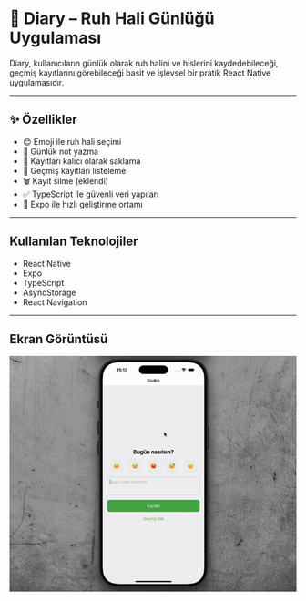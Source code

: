 # 📘 Diary – Ruh Hali Günlüğü Uygulaması

Diary, kullanıcıların günlük olarak ruh halini ve hislerini kaydedebileceği, geçmiş kayıtlarını görebileceği basit ve işlevsel bir pratik React Native uygulamasıdır.

---

## ✨ Özellikler

- 😊 Emoji ile ruh hali seçimi
- 📝 Günlük not yazma
- 💾 Kayıtları kalıcı olarak saklama
- 📆 Geçmiş kayıtları listeleme
- 🗑️ Kayıt silme (eklendi)
- ✅ TypeScript ile güvenli veri yapıları
- 🚀 Expo ile hızlı geliştirme ortamı

---

## Kullanılan Teknolojiler

- React Native
- Expo
- TypeScript
- AsyncStorage
- React Navigation

---

## Ekran Görüntüsü

![](src/assets/ekran.gif)
